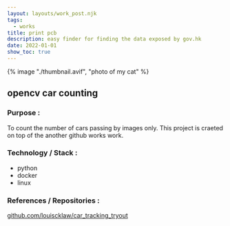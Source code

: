 ```yaml
---
layout: layouts/work_post.njk
tags:
  - works
title: print pcb
description: easy finder for finding the data exposed by gov.hk
date: 2022-01-01
show_toc: true
---
```


{% image "./thumbnail.avif", "photo of my cat" %}


## opencv car counting

### Purpose :

To count the number of cars passing by images only.
This project is craeted on top of the another github works work.

### Technology / Stack :

- python
- docker
- linux

### References / Repositories :

<a href="//github.com/louiscklaw/car_tracking_tryout" class="flex flex-row gap-1 items-center" target="_blank">
  <span class="underline">github.com/louiscklaw/car_tracking_tryout</span>
  <i class="fa-solid fa-up-right-from-square text-sm"></i>
</a>
